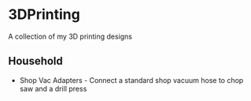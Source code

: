 # 3DPrinting
A collection of my 3D printing designs

## Household
* Shop Vac Adapters - Connect a standard shop vacuum hose to chop saw and a drill press
